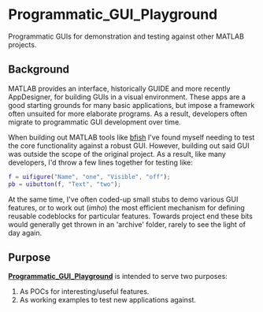 # Programmatic_GUI_Playground
 Programmatic GUIs for demonstration and testing against other MATLAB projects.

## Background
MATLAB provides an interface, historically GUIDE and more recently AppDesigner, for building GUIs in a visual environment. These apps are a good starting grounds for many basic applications, but impose a framework often unsuited for more elaborate programs. As a result, developers often migrate to programmatic GUI development over time.

When building out MATLAB tools like [bfish](https://github.com/NothdurftNerdworks/bfish) I've found myself needing to test the core functionality against a robust GUI. However, building out said GUI was outside the scope of the original project. As a result, like many developers, I'd throw a few lines together for testing like:

```Matlab
f = uifigure("Name", "one", "Visible", "off");
pb = uibutton(f, "Text", "two");
```

At the same time, I've often coded-up small stubs to demo various GUI features, or to work out (*imho*) the most efficient mechanism for defining reusable codeblocks for particular features. Towards project end these bits would generally get thrown in an 'archive' folder, rarely to see the light of day again.

## Purpose
[**Programmatic_GUI_Playground**](https://github.com/NothdurftNerdworks/Programmatic_GUI_Playground) is intended to serve two purposes:
1. As POCs for interesting/useful features.
2. As working examples to test new applications against.
